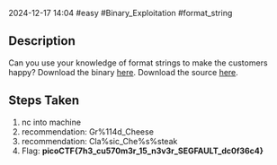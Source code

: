 2024-12-17
14:04
#easy #Binary_Exploitation #format_string

## Description
Can you use your knowledge of format strings to make the customers happy?
Download the binary [here](https://artifacts.picoctf.net/c_mimas/69/format-string-0).
Download the source [here](https://artifacts.picoctf.net/c_mimas/69/format-string-0.c).

## Steps Taken
1.  nc into machine
2. recommendation: Gr%114d_Cheese
3. recommendation: Cla%sic_Che%s%steak
4. Flag: **picoCTF{7h3_cu570m3r_15_n3v3r_SEGFAULT_dc0f36c4}**
